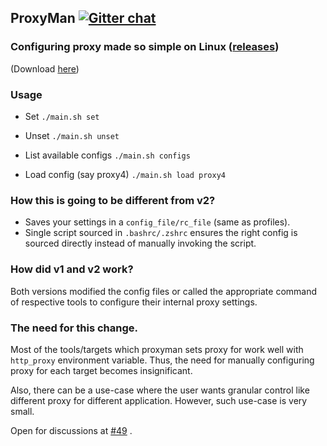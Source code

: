 ## ProxyMan [![Gitter chat](https://badges.gitter.im/gitterHQ/gitter.png)](https://gitter.im/proxyman-linux/Lobby)

### Configuring proxy made so simple on Linux ([releases](https://github.com/himanshub16/ProxyMan/releases/))

(Download [here](https://github.com/himanshub16/ProxyMan/releases/latest/))

### Usage

* Set
  `./main.sh set`

* Unset
  `./main.sh unset`
  
* List available configs
  `./main.sh configs`
  
* Load config (say proxy4)
  `./main.sh load proxy4`


### How this is going to be different from **v2**?
* Saves your settings in a `config_file/rc_file` (same as profiles).
* Single script sourced in `.bashrc/.zshrc` ensures the right config is sourced directly instead of manually invoking the script.

### How did v1 and v2 work?
Both versions modified the config files or called the appropriate command of respective tools to configure their internal proxy settings.

### The need for this change.
Most of the tools/targets which proxyman sets proxy for work well with `http_proxy` environment variable. Thus, the need for manually configuring proxy for each target becomes insignificant.

Also, there can be a use-case where the user wants granular control like different proxy for different application. However, such use-case is very small.

Open for discussions at [#49](https://github.com/himanshub16/ProxyMan/issues/49) .
